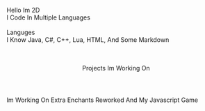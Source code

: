 Hello Im 2D <br>
I Code In Multiple Languages
<br>
<br>
Languges <br>
I Know Java, C#, C++, Lua, HTML, And Some Markdown
<br>
<br>
<br>
<header>
Projects Im Working On
</header>
Im Working On Extra Enchants Reworked And My Javascript Game
